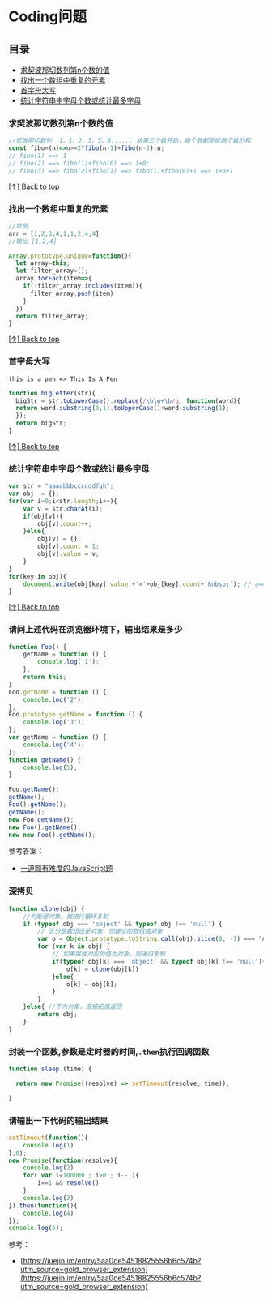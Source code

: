 # Coding问题

## 目录

* [求契波那切数列第n个数的值](#求契波那切数列第n个数的值)
* [找出一个数组中重复的元素](#找出一个数组中重复的元素)
* [首字母大写](#首字母大写)
* [统计字符串中字母个数或统计最多字母](#统计字符串中字母个数或统计最多字母)


### 求契波那切数列第n个数的值

```js
//契波那切数列  1、1、2、3、5、8......,从第三个数开始，每个数都是前两个数的和
const fibo=(n)=>n>=2?fibo(n-1)+fibo(n-2):n;
// fibo(1) ==> 1
// fibo(2) ==> fibo(1)+fibo(0) ==> 1+0;
// fibo(3) ==> fibo(2)+fibo(1) ==> fibo(1)+fibo(0)+1 ==> 1+0+1
```

[[↑] Back to top](#Coding问题)

### 找出一个数组中重复的元素

```js
//举例
arr = [1,2,3,4,1,1,2,4,4]
//输出 [1,2,4]
```

```js
Array.prototype.unique=function(){
  let array=this;
  let filter_array=[];
  array.forEach(item=>{
    if(!filter_array.includes(item)){
      filter_array.push(item)
    }
  })
  return filter_array;
}
```

[[↑] Back to top](#Coding问题)

### 首字母大写

`this is a pen => This Is A Pen`

```js
function bigLetter(str){
  bigStr = str.toLowerCase().replace(/\b\w+\b/g, function(word){
  return word.substring(0,1).toUpperCase()+word.substring(1);
  });
  return bigStr; 
}

```

[[↑] Back to top](#Coding问题)

### 统计字符串中字母个数或统计最多字母

```js
var str = "aaaabbbccccddfgh";
var obj  = {};
for(var i=0;i<str.length;i++){
    var v = str.charAt(i);
    if(obj[v]){
        obj[v].count++;
    }else{
        obj[v] = {};
        obj[v].count = 1;
        obj[v].value = v;
    }
}
for(key in obj){
    document.write(obj[key].value +'='+obj[key].count+'&nbsp;'); // a=4  b=3  c=4  d=2  f=1  g=1  h=1
}
```

[[↑] Back to top](#Coding问题)

### 请问上述代码在浏览器环境下，输出结果是多少

```js
function Foo() {
    getName = function () {
        console.log('1');
    };
    return this;
}
Foo.getName = function () {
    console.log('2');
};
Foo.prototype.getName = function () {
    console.log('3');
};
var getName = function () {
    console.log('4');
};
function getName() {
    console.log(5);
}

Foo.getName();
getName();
Foo().getName();
getName();
new Foo.getName();
new Foo().getName();
new new Foo().getName();
```

参考答案：

* [一道颇有难度的JavaScript题](https://cnodejs.org/topic/5867d50d5eac96bb04d3e302)

### 深拷贝

```js
function clone(obj) {
    //判断是对象，就进行循环复制
    if (typeof obj === 'object' && typeof obj !== 'null') {
        // 区分是数组还是对象，创建空的数组或对象
        var o = Object.prototype.toString.call(obj).slice(8, -1) === "Array" ? [] : {};
        for (var k in obj) {
            // 如果属性对应的值为对象，则递归复制
            if(typeof obj[k] === 'object' && typeof obj[k] !== 'null'){
                o[k] = clone(obj[k])
            }else{
                o[k] = obj[k];
            }
        }
    }else{ //不为对象，直接把值返回
        return obj;
    }
}
```

### 封装一个函数,参数是定时器的时间,`.then`执行回调函数

```js
function sleep (time) {

  return new Promise((resolve) => setTimeout(resolve, time));

}
```

### 请输出一下代码的输出结果

```js
setTimeout(function(){
    console.log(1)
},0);
new Promise(function(resolve){
    console.log(2)
    for( var i=100000 ; i>0 ; i-- ){
        i==1 && resolve()
    }
    console.log(3)
}).then(function(){
    console.log(4)
});
console.log(5);
```

参考：

* [https://juejin.im/entry/5aa0de54518825556b6c574b?utm_source=gold_browser_extension](https://juejin.im/entry/5aa0de54518825556b6c574b?utm_source=gold_browser_extension)
